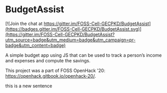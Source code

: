 # BudgetAssist

[![Join the chat at https://gitter.im/FOSS-Cell-GECPKD/BudgetAssist](https://badges.gitter.im/FOSS-Cell-GECPKD/BudgetAssist.svg)](https://gitter.im/FOSS-Cell-GECPKD/BudgetAssist?utm_source=badge&utm_medium=badge&utm_campaign=pr-badge&utm_content=badge)

A simple budget app using JS that can be used to track a person’s income and expenses and compute the savings.

This project was a part of FOSS OpenHack '20: https://openhack.gitbook.io/openhack-20/.

this is a new sentence